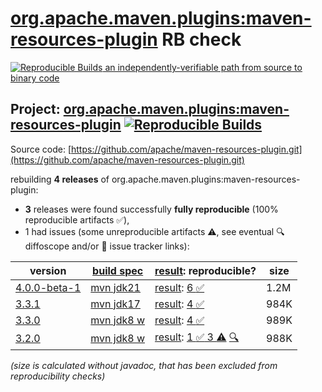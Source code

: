 [org.apache.maven.plugins:maven-resources-plugin](https://central.sonatype.com/artifact/org.apache.maven.plugins/maven-resources-plugin/versions) RB check
=======

[![Reproducible Builds](https://reproducible-builds.org/images/logos/rb.svg) an independently-verifiable path from source to binary code](https://reproducible-builds.org/)

## Project: [org.apache.maven.plugins:maven-resources-plugin](https://central.sonatype.com/artifact/org.apache.maven.plugins/maven-resources-plugin/versions) [![Reproducible Builds](https://img.shields.io/endpoint?url=https://raw.githubusercontent.com/jvm-repo-rebuild/reproducible-central/master/content/org/apache/maven/plugins/maven-resources-plugin/badge.json)](https://github.com/jvm-repo-rebuild/reproducible-central/blob/master/content/org/apache/maven/plugins/maven-resources-plugin/README.md)

Source code: [https://github.com/apache/maven-resources-plugin.git](https://github.com/apache/maven-resources-plugin.git)

rebuilding **4 releases** of org.apache.maven.plugins:maven-resources-plugin:
- **3** releases were found successfully **fully reproducible** (100% reproducible artifacts :white_check_mark:),
- 1 had issues (some unreproducible artifacts :warning:, see eventual :mag: diffoscope and/or :memo: issue tracker links):

| version | [build spec](/BUILDSPEC.md) | [result](https://reproducible-builds.org/docs/jvm/): reproducible? | size |
| -- | --------- | ------ | -- |
| [4.0.0-beta-1](https://central.sonatype.com/artifact/org.apache.maven.plugins/maven-resources-plugin/4.0.0-beta-1/pom) | [mvn jdk21](maven-resources-plugin-4.0.0-beta-1.buildspec) | [result](maven-resources-plugin-4.0.0-beta-1.buildinfo): [6 :white_check_mark: ](maven-resources-plugin-4.0.0-beta-1.buildcompare) | 1.2M |
| [3.3.1](https://central.sonatype.com/artifact/org.apache.maven.plugins/maven-resources-plugin/3.3.1/pom) | [mvn jdk17](maven-resources-plugin-3.3.1.buildspec) | [result](maven-resources-plugin-3.3.1.buildinfo): [4 :white_check_mark: ](maven-resources-plugin-3.3.1.buildcompare) | 984K |
| [3.3.0](https://central.sonatype.com/artifact/org.apache.maven.plugins/maven-resources-plugin/3.3.0/pom) | [mvn jdk8 w](maven-resources-plugin-3.3.0.buildspec) | [result](maven-resources-plugin-3.3.0.buildinfo): [4 :white_check_mark: ](maven-resources-plugin-3.3.0.buildcompare) | 989K |
| [3.2.0](https://central.sonatype.com/artifact/org.apache.maven.plugins/maven-resources-plugin/3.2.0/pom) | [mvn jdk8 w](maven-resources-plugin-3.2.0.buildspec) | [result](maven-resources-plugin-3.2.0.buildinfo): [1 :white_check_mark:  3 :warning:](maven-resources-plugin-3.2.0.buildcompare) [:mag:](maven-resources-plugin-3.2.0.diffoscope) | 988K |

<i>(size is calculated without javadoc, that has been excluded from reproducibility checks)</i>
